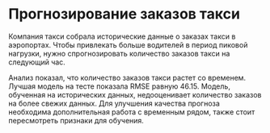 #  Прогнозирование заказов такси

Компания такси собрала исторические данные о заказах такси в аэропортах. Чтобы привлекать больше водителей в период пиковой нагрузки, нужно спрогнозировать количество заказов такси на следующий час.

Анализ показал, что количество заказов такси растет со временем. Лучшая модель на тесте показала RMSE равную 46.15. Модель, обученная на исторических данных, недооценивает количество заказов на более свежих данных. Для улучшения качества прогноза необходима дополнительная работа с временным рядом, также стоит пересмотреть признаки для обучения.

